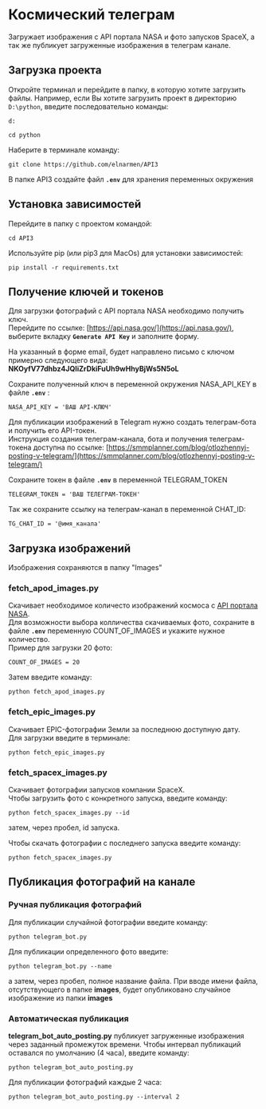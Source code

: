 # Космический телеграм
Загружает изображения с API портала NASA и фото запусков SpaceX, а так же публикует загруженные изображения в телеграм канале.

## Загрузка проекта
   Откройте терминал и перейдите в папку, в которую хотите загрузить файлы.
   Например, если Вы хотите загрузить проект в директорию `D:\python`, введите последовательно команды:
   ```
   d:
   ```
   ```
   cd python
   ```
   Наберите в терминале команду:
       
   ```
   git clone https://github.com/elnarmen/API3
   ```
   В папке API3 создайте файл **```.env```** для хранения переменных окружения
## Установка зависимостей
   Перейдите в папку с проектом командой:
   ```
   cd API3
   ```
   Используйте pip (или pip3 для MacOs) для установки зависимостей:

   ```
   pip install -r requirements.txt
   ```
## Получение ключей и токенов
   Для загрузки фотографий с API портала NASA необходимо получить ключ.<br>
   Перейдите по ссылке: [https://api.nasa.gov/](https://api.nasa.gov/), выберите вкладку 
   **```Generate API Key```** и заполните форму.<br>
   
   На указанный в форме email, будет направлено письмо с ключом примерно следующего вида: **NKOyfV77dhbz4JQIiZrDkiFuUh9wHhyBjWs5N5oL**
   <br>
   
   Сохраните полученный ключ в переменной окружения NASA_API_KEY в файле **```.env```** :
   <br>
   ```
   NASA_API_KEY = 'ВАШ API-КЛЮЧ'
   ```
   Для публикации изображений в Telegram нужно создать телеграм-бота и получить его API-токен.
   <br>
   Инструкция создания телеграм-канала, бота и получения телеграм-токена доступна по ссылке:
   [https://smmplanner.com/blog/otlozhennyj-posting-v-telegram/](https://smmplanner.com/blog/otlozhennyj-posting-v-telegram/)
   <br>
   
   Сохраните токен в файле  **```.env```** в переменной TELEGRAM_TOKEN
   ```
   TELEGRAM_TOKEN = 'ВАШ ТЕЛЕГРАМ-ТОКЕН'
   ```
   Так же сохраните ссылку на телеграм-канал в переменной CHAT_ID:
   ```
   TG_CHAT_ID = '@имя_канала'
   ```
## Загрузка изображений
Изображения сохраняются в папку "Images"
  ### fetch_apod_images.py
  Cкачивает необходимое количесто изображений космоса с [API портала NASA](https://api.nasa.gov/).<br>
  Для возможности выбора колличества скачиваемых фото, сохраните в файле **```.env```** 
  переменную COUNT_OF_IMAGES и укажите нужное количество.<br>
  Пример для загрузки 20 фото:<br>
  ```
  COUNT_OF_IMAGES = 20
  ```
  Затем введите команду:
  ```
  python fetch_apod_images.py
  ```
  ### fetch_epic_images.py
  Скачивает EPIC-фотографии Земли за последнюю доступную дату.<br>
  Для загрузки введите в терминале:
  ```
  python fetch_epic_images.py
  ```
  ### fetch_spacex_images.py
  Скачивает фотографии запусков компании SpaceX.<br>
  Чтобы загрузить фото с конкретного запуска, введите команду:
  ```
  python fetch_spacex_images.py --id
  ```
  затем, через пробел, id запуска.<br>
  
  Чтобы скачать фотографии с последнего запуска введите команду:
  ```
  python fetch_spacex_images.py
  ```
  ## Публикация фотографий на канале
  ### Ручная публикация фотографий
  Для публикации случайной фотографии введите команду:
  ```
  python telegram_bot.py
  ```
  Для публикации определенного фото введите:
  ```
  python telegram_bot.py --name
  ```
  а затем, через пробел, полное название файла.
  При вводе имени файла, отсутствующего в папке **images**, будет опубликовано
  случайное изображение из папки **images**
### Автоматическая публикация
**telegram_bot_auto_posting.py** публикует загруженные изображения через заданный промежуток времени.
Чтобы интервал публикаций оставался по умолчанию (4 часа), введите команду:
```
python telegram_bot_auto_posting.py
```
Для публикации фотографий каждые 2 часа:
```
python telegram_bot_auto_posting.py --interval 2
```
